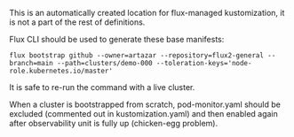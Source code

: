 This is an automatically created location for flux-managed kustomization, it is not a part of the rest of definitions.

Flux CLI should be used to generate these base manifests:

    flux bootstrap github --owner=artazar --repository=flux2-general --branch=main --path=clusters/demo-000 --toleration-keys='node-role.kubernetes.io/master'

It is safe to re-run the command with a live cluster.

When a cluster is bootstrapped from scratch, pod-monitor.yaml should be excluded (commented out in kustomization.yaml) and then enabled again after observability unit is fully up (chicken-egg problem).
